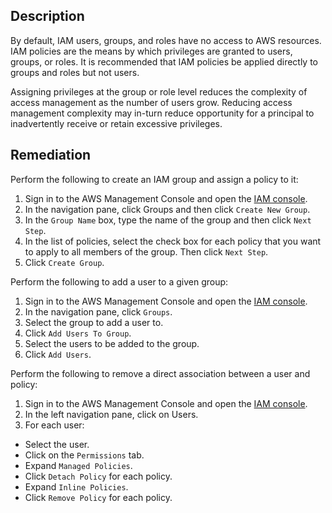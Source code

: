 ## Description

By default, IAM users, groups, and roles have no access to AWS resources. IAM policies are the means by which privileges are granted to users, groups, or roles. It is recommended that IAM policies be applied directly to groups and roles but not users.

Assigning privileges at the group or role level reduces the complexity of access management as the number of users grow. Reducing access management complexity may in-turn reduce opportunity for a principal to inadvertently receive or retain excessive privileges.

## Remediation

Perform the following to create an IAM group and assign a policy to it:

1. Sign in to the AWS Management Console and open the [IAM console](https://console.aws.amazon.com/iam/).
2. In the navigation pane, click Groups and then click `Create New Group`.
3. In the `Group Name` box, type the name of the group and then click `Next Step`.
4. In the list of policies, select the check box for each policy that you want to apply to all members of the group. Then click `Next Step`.
5. Click `Create Group`.

Perform the following to add a user to a given group:

1. Sign in to the AWS Management Console and open the [IAM console](https://console.aws.amazon.com/iam/).
2. In the navigation pane, click `Groups`.
3. Select the group to add a user to.
4. Click `Add Users To Group`.
5. Select the users to be added to the group.
6. Click `Add Users`.

Perform the following to remove a direct association between a user and policy:

1. Sign in to the AWS Management Console and open the [IAM console](https://console.aws.amazon.com/iam/).
2. In the left navigation pane, click on Users.
3. For each user:
- Select the user.
- Click on the `Permissions` tab.
- Expand `Managed Policies`.
- Click `Detach Policy` for each policy.
- Expand `Inline Policies`.
- Click `Remove Policy` for each policy.
